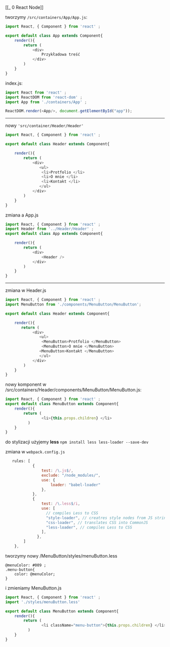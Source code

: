 [[_ 0 React Node]]

tworzymy `/src/containers/App/App.js`:
```jsx
import React, { Component } from 'react' ;

export default class App extends Component{
    render(){
        return (
            <div>
                Przykładowa treść
            </div>
        )
    }
}
```


index.js:
```js
import React from 'react' ;
import ReactDOM from 'react-dom' ;
import App from './containers/App' ;

ReactDOM.render(<App/>, document.getElementById("app"));
```


--------------
nowy `'src/container/Header/Header'`
```jsx
import React, { Component } from 'react' ;

export default class Header extends Component{

    render(){
        return (
            <div>
               <ul>
                <li>Protfolio </li>
                <li>O mnie </li>
                <li>Kontakt </li>
               </ul>
            </div>
        )
    }
}
```

zmiana a App.js
```js
import React, { Component } from 'react' ;
import Header from '../Header/Header' ;
export default class App extends Component{

    render(){
        return (
            <div>
                <Header />
            </div>
        )
    }
}
```

---
zmiana w Header.js
```js
import React, { Component } from 'react' ;
import MenuButton from './components/MenuButton/MenuButton';

export default class Header extends Component{

    render(){
       return (
            <div>
               <ul>
                <MenuButton>Protfolio </MenuButton>
                <MenuButton>O mnie </MenuButton>
               <MenuButton>Kontakt </MenuButton>
               </ul>
            </div>
        )
    }
}
```

nowy komponent w /src/containers/Header/components/MenuButton/MenuButton.js:
```js
import React, { Component } from 'react' ;
export default class MenuButton extends Component{
    render(){
        return (
                <li>{this.props.children} </li>
          )
    }
}
```

do stylizacji użyjemy **less** 
`npm install less less-loader --save-dev`

zmiana w `webpack.config.js`
```js
   rules: [
            {
                test: /\.js$/,
                exclude: "/node_modules/",
                use: {
                    loader: "babel-loader"
                },
            },
            {
                test: /\.less$/i,
                use: [
                  // compiles Less to CSS
                  "style-loader", // creatres style nodes from JS strings
                  "css-loader", // translates CSS into CommonJS
                  "less-loader", // compiles Less to CSS
                ],
              },
        ]
    },
```

tworzymy nowy /MenuButton/styles/menuButton.less
```less
@menuColor: #009 ;
.menu-button{
    color: @menuColor;
}
```

i zmieniamy MenuButton.js
```js
import React, { Component } from 'react' ;
import './styles/menuButton.less'

export default class MenuButton extends Component{
    render(){
        return (
                <li className="menu-button">{this.props.children} </li>
          )
    }
}
```
















